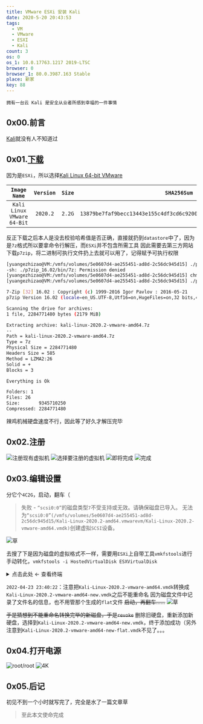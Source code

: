 ```yaml
---
title: VMware ESXi 安装 Kali
date: 2020-5-20 20:43:53
tags:
  - VM
  - VMware
  - ESXI
  - Kali
count: 3
os: 0
os_1: 10.0.17763.1217 2019-LTSC
browser: 0
browser_1: 80.0.3987.163 Stable
place: 新家
key: 88
---
```

    拥有一台云 Kali 是安全从业者所感到幸福的一件事情
<!-- more -->
## 0x00.前言
[Kali](https://www.kali.org/)就没有人不知道过

## 0x01.[下载](https://www.kali.org/downloads/)
因为是`ESXi`，所以选择[Kali Linux 64-bit VMware](https://www.offensive-security.com/kali-linux-vm-vmware-virtualbox-image-download/)

`Image Name` | `Version` | `Size` | `SHA256Sum`
:---: | :---: | :---: | :---:
`Kali Linux VMware 64-Bit` | `2020.2` | `2.2G` | `13879be7faf9becc13443e155c4df3cd6c920077680b7b65ba8c71c25690fca4`

反正下载之后本人是没去校验哈希值是否正确，直接就扔到`datastore`中了，因为是`7z`格式所以要拿命令行解压，而`ESXi`并不包含所需工具
因此需要去第三方网站下载`p7zip`，将二进制可执行文件扔上去就可以用了，记得赋予可执行权限
``` bash
[yuangezhizao@VM:/vmfs/volumes/5e0607d4-ae255451-ad8d-2c56dc945d15] ./p7zip_16.02/bin/7z x kali-linux-2020.2-vmware-amd64.7z 
-sh: ./p7zip_16.02/bin/7z: Permission denied
[yuangezhizao@VM:/vmfs/volumes/5e0607d4-ae255451-ad8d-2c56dc945d15] chmod +x p7zip_16.02/bin/7z
[yuangezhizao@VM:/vmfs/volumes/5e0607d4-ae255451-ad8d-2c56dc945d15] ./p7zip_16.02/bin/7z x kali-linux-2020.2-vmware-amd64.7z 

7-Zip [32] 16.02 : Copyright (c) 1999-2016 Igor Pavlov : 2016-05-21
p7zip Version 16.02 (locale=en_US.UTF-8,Utf16=on,HugeFiles=on,32 bits,48 CPUs Intel(R) Xeon(R) CPU E5-2697 v2 @ 2.70GHz (306E4),ASM,AES-NI)

Scanning the drive for archives:
1 file, 2284771480 bytes (2179 MiB)

Extracting archive: kali-linux-2020.2-vmware-amd64.7z
--
Path = kali-linux-2020.2-vmware-amd64.7z
Type = 7z
Physical Size = 2284771480
Headers Size = 585
Method = LZMA2:26
Solid = +
Blocks = 3

Everything is Ok                                                             

Folders: 1
Files: 26
Size:       9345710250
Compressed: 2284771480
```
辣鸡机械硬盘速度不行，因此等了好久才解压完毕

## 0x02.注册
![注册现有虚拟机](https://i1.yuangezhizao.cn/Win-10/20200520205810.jpg!webp)
![选择要注册的虚拟机](https://i1.yuangezhizao.cn/Win-10/20200520205910.jpg!webp)
![即将完成](https://i1.yuangezhizao.cn/Win-10/20200520205936.jpg!webp)
![完成](https://i1.yuangezhizao.cn/Win-10/20200520210152.jpg!webp)

## 0x03.编辑设置
分它个`4C2G`，启动，翻车（
> 失败 - `“scsi0:0”`的磁盘类型`7`不受支持或无效。请确保磁盘已导入。
无法为`“scsi0:0”(/vmfs/volumes/5e0607d4-ae255451-ad8d-2c56dc945d15/Kali-Linux-2020.2-amd64.vmwarevm/Kali-Linux-2020.2-vmware-amd64.vmdk)`创建虚拟`SCSI`设备。

![草](https://i1.yuangezhizao.cn/Win-10/20200517135156.jpg!webp)

去搜了下是因为磁盘的虚拟格式不一样，需要用`ESXi`上自带工具`vmkfstools`进行手动转化，`vmkfstools -i HostedVirtualDisk ESXVirtualDisk`

<details><summary>点击此处 ← 查看终端</summary>

``` bash
[yuangezhizao@VM:/vmfs/volumes/5e0607d4-ae255451-ad8d-2c56dc945d15] cd Kali-Linux-2020.2-amd64.vmwarevm/
[yuangezhizao@VM:/vmfs/volumes/5e0607d4-ae255451-ad8d-2c56dc945d15/Kali-Linux-2020.2-amd64.vmwarevm] ll
total 9139584
drwx------    1 root     root         81920 May 20 12:27 .
drwxr-xr-t    1 root     root         90112 May 17 05:08 ..
-rw-r--r--    1 root     root     2951938048 May  8 13:23 Kali-Linux-2020.2-vmware-amd64-s001.vmdk
-rw-r--r--    1 root     root     3372613632 May  8 13:23 Kali-Linux-2020.2-vmware-amd64-s002.vmdk
-rw-r--r--    1 root     root       1376256 May  8 13:23 Kali-Linux-2020.2-vmware-amd64-s003.vmdk
-rw-r--r--    1 root     root        917504 May  8 13:23 Kali-Linux-2020.2-vmware-amd64-s004.vmdk
-rw-r--r--    1 root     root        851968 May  8 13:23 Kali-Linux-2020.2-vmware-amd64-s005.vmdk
-rw-r--r--    1 root     root     444465152 May  8 13:23 Kali-Linux-2020.2-vmware-amd64-s006.vmdk
-rw-r--r--    1 root     root     307625984 May  8 13:23 Kali-Linux-2020.2-vmware-amd64-s007.vmdk
-rw-r--r--    1 root     root     219742208 May  8 13:23 Kali-Linux-2020.2-vmware-amd64-s008.vmdk
-rw-r--r--    1 root     root     185925632 May  8 13:23 Kali-Linux-2020.2-vmware-amd64-s009.vmdk
-rw-r--r--    1 root     root     642449408 May  8 13:23 Kali-Linux-2020.2-vmware-amd64-s010.vmdk
-rw-r--r--    1 root     root     186777600 May  8 13:23 Kali-Linux-2020.2-vmware-amd64-s011.vmdk
-rw-r--r--    1 root     root     139919360 May  8 13:23 Kali-Linux-2020.2-vmware-amd64-s012.vmdk
-rw-r--r--    1 root     root     107872256 May  8 13:23 Kali-Linux-2020.2-vmware-amd64-s013.vmdk
-rw-r--r--    1 root     root      67239936 May  8 13:23 Kali-Linux-2020.2-vmware-amd64-s014.vmdk
-rw-r--r--    1 root     root     375455744 May  8 13:23 Kali-Linux-2020.2-vmware-amd64-s015.vmdk
-rw-r--r--    1 root     root     104398848 May  8 13:23 Kali-Linux-2020.2-vmware-amd64-s016.vmdk
-rw-r--r--    1 root     root      78249984 May  8 13:23 Kali-Linux-2020.2-vmware-amd64-s017.vmdk
-rw-r--r--    1 root     root        655360 May  8 13:23 Kali-Linux-2020.2-vmware-amd64-s018.vmdk
-rw-r--r--    1 root     root       1245184 May  8 13:23 Kali-Linux-2020.2-vmware-amd64-s019.vmdk
-rw-r--r--    1 root     root     155844608 May  8 13:23 Kali-Linux-2020.2-vmware-amd64-s020.vmdk
-rw-r--r--    1 root     root        131072 May  8 13:21 Kali-Linux-2020.2-vmware-amd64-s021.vmdk
-rw-r--r--    1 root     root          8684 May  8 13:22 Kali-Linux-2020.2-vmware-amd64.nvram
-rw-r--r--    1 root     root          1768 May  8 12:58 Kali-Linux-2020.2-vmware-amd64.vmdk
-rw-r--r--    1 root     root             0 May  8 11:56 Kali-Linux-2020.2-vmware-amd64.vmsd
-rw-r--r--    1 root     root          3899 May 20 12:27 Kali-Linux-2020.2-vmware-amd64.vmx
-rw-r--r--    1 root     root           285 May  8 11:56 Kali-Linux-2020.2-vmware-amd64.vmxf
-rw-r--r--    1 root     root         51459 May 17 05:50 vmware-1.log
-rw-r--r--    1 root     root         50256 May 20 12:27 vmware.log
[yuangezhizao@VM:/vmfs/volumes/5e0607d4-ae255451-ad8d-2c56dc945d15/Kali-Linux-2020.2-amd64.vmwarevm] vmkfstools -i Kali-Linux-2020.2-vmware-amd64-s001.vmdk Kali-Linux-2020.2-vmware-amd64-s001-new.vmdk -d thin
DiskLib_Check() failed for source disk The file specified is not a virtual disk (15).
[yuangezhizao@VM:/vmfs/volumes/5e0607d4-ae255451-ad8d-2c56dc945d15/Kali-Linux-2020.2-amd64.vmwarevm] vmkfstools -i Kali-Linux-2020.2-vmware-amd64.vmdk Kali-Linux-2020.2-vmware-amd64-new.vmdk -d thin
Destination disk format: VMFS thin-provisioned
Cloning disk 'Kali-Linux-2020.2-vmware-amd64.vmdk'...
Clone: 100% done.
```

</details>

`2022-04-23 23:40:22`：注意把`Kali-Linux-2020.2-vmware-amd64.vmdk`转换成`Kali-Linux-2020.2-vmware-amd64-new.vmdk`之后不能重命名
因为磁盘文件中记录了文件名的信息，也不用管那个生成的`flat`文件
~~启动，再翻车……~~
![草](https://i1.yuangezhizao.cn/Win-10/20200520211526.jpg!webp)

~~于是猜想到不能重命名转换完毕的新磁盘，于是`revoke`~~
删除旧硬盘，重新添加新硬盘，选择到`Kali-Linux-2020.2-vmware-amd64-new.vmdk`，终于添加成功（另外注意到`Kali-Linux-2020.2-vmware-amd64-new-flat.vmdk`不见了。。。

## 0x04.打开电源
![root/root](https://i1.yuangezhizao.cn/Win-10/20200520212023.jpg!webp)
![4K](https://i1.yuangezhizao.cn/Win-10/20200520212321.jpg!webp)

## 0x05.后记
初见不到一个小时就写完了，完全是水了一篇文章草

> 至此本文使命完成

